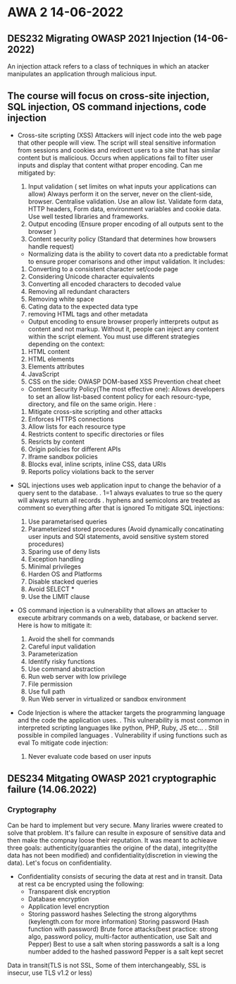 # AWA 2 14-06-2022

## DES232 Migrating OWASP 2021 Injection (14-06-2022)
An injection attack refers to a class of techniques in which an atacker manipulates an application through malicious input.

## The course will focus on cross-site injection, SQL injection, OS command injections, code injection

* Cross-site scripting (XSS) Attackers will inject code into the web page that other people will view. The script will steal sensitive information from 
  sessions and cookies and redirect users to a site that has similar content but is malicious. Occurs when applications fail to filter user inputs and 
  display that content withat proper encoding. Can me mitigated by:
	1. Input validation ( set limites on what inputs your applications can allow) Always perform it on the server, never on the client-side, browser. Centralise validation. Use an allow list. Validate form data, HTTP headers, Form data, environment variables and cookie data. Use well tested libraries and frameworks.
	2. Output encoding (Ensure proper encoding of all outputs sent to the browser )
	3. Content security policy (Standard that determines how browsers handle request)
	- Normalizing data is the ability to covert data nto a predictable format to ensure proper comarisons and other imput validation. It includes:
	1. Converting to a consistent character set/code page
	2. Considering Unicode character equivalents
	3. Converting all encoded characters to decoded value
	4. Removing all redundant characters
	5. Removing white space
	6. Cating data to the expected data type
	7. removing HTML tags and other metadata
	- Output encoding to ensure browser properly intterprets output as content and not markup. Without it, people can inject any content within the script element. You must use different strategies depending on the context:
	1. HTML content
	2. HTML elements
	3. Elements attributes
	4. JavaScript
	5. CSS
	on the side: OWASP DOM-based XSS Prevention cheat cheet
	- Content Security Policy(The most effective one): Allows developers to set an allow list-based content policy for each resourc-type, directory, and file on the same origin. Here :
	1. Mitigate cross-site scripting and other attacks
	2. Enforces HTTPS connections
	3. Allow lists for each resource type
	4. Restricts content to specific directories or files
	5. Resricts by content
	6. Origin policies for different APIs
	7. Iframe sandbox policies
	8. Blocks eval, inline scripts, inline CSS, data URIs
	9. Reports policy violations back to the server

* SQL injections uses web application input to change the behavior of a query sent to the database.
	. 1=1 always evaluates to true so the query will always return all records
    . hyphens and semicolons are treated as comment so everything after that is ignored
    To mitigate SQL injections:
    1. Use parametarised queries
    2. Parameterized stored procedures (Avoid dynamically concatinating user inputs and SQl statements, avoid sensitive system stored procedures)
    3. Sparing use of deny lists
    4. Exception handling
    5. Minimal privileges
    6. Harden OS and Platforms
    7. Disable stacked queries
    8. Avoid SELECT *
    9. Use the LIMIT clause

* OS command injection is a vulnerability that allows an attacker to execute arbitrary commands on a web, database, or backend server. Here is how to mitigate it:
    1. Avoid the shell for commands
    2. Careful input validation
    3. Parameterization
    4. Identify risky functions
    5. Use command abstraction
    6. Run web server with low privilege
    7. File permission
    8. Use full path
    9. Run Web server in virtualized or sandbox environment

* Code Injection is where the attacker targets the programming language and the code the application uses.
    . This vulnerability is most common in interpreted scripting languages like python, PHP, Ruby, JS etc... 
    . Still possible in compiled languages
    . Vulnerability if using functions such as eval
    To mitigate code injection:
    1. Never evaluate code based on user inputs

## DES234 Mitgating OWASP 2021 cryptographic failure (14.06.2022)

### Cryptography
Can be hard to implement but very secure. Many liraries wwere  created to solve that problem.
It's failure can resulte in exposure of sensitive data and then make the compnay loose their reputation.
It was meant to achieave three goals: authenticity(guaranties the origine of the data), integrity(the data has not been modified) and confidentiality(discretion in viewing the data). Let's focus on confidentiality.

* Confidentiality consists of securing the data at rest and in transit.
Data at rest ca be encrypted using the following:
	- Transparent disk encryption
	- Database encryption
	- Application level encryption
	- Storing password hashes
Selecting the strong algorythms (keylength.com for more information)
Storing password (Hash function with password)
Brute force attacks(best practice: strong algo, password policy, multi-factor authentication, use Salt and Pepper)
Best to use a salt when storing passwords a salt is a long number added to the hashed password
Pepper is a salt kept secret

Data in transit(TLS is not SSL, Some of them interchangeably, SSL is insecur, use TLS v1.2 or less)



    

